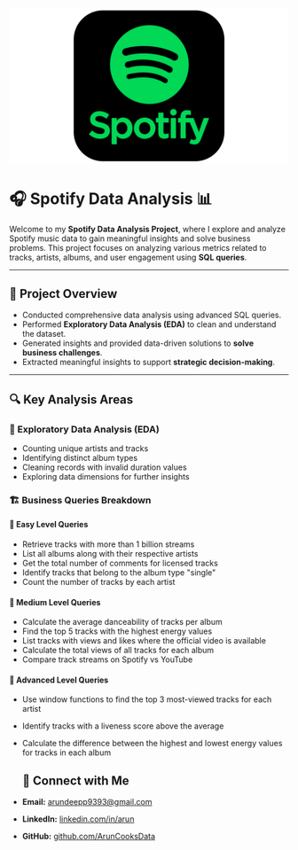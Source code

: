 ![Spotify Logo](./Spotifyimg.png)


# 🎧 Spotify Data Analysis 📊

Welcome to my **Spotify Data Analysis Project**, where I explore and analyze Spotify music data to gain meaningful insights and solve business problems. This project focuses on analyzing various metrics related to tracks, artists, albums, and user engagement using **SQL queries**.

---

## 📝 Project Overview

- Conducted comprehensive data analysis using advanced SQL queries.
- Performed **Exploratory Data Analysis (EDA)** to clean and understand the dataset.
- Generated insights and provided data-driven solutions to **solve business challenges**.
- Extracted meaningful insights to support **strategic decision-making**.

---

## 🔍 Key Analysis Areas

### 🧪 Exploratory Data Analysis (EDA)
- Counting unique artists and tracks
- Identifying distinct album types
- Cleaning records with invalid duration values
- Exploring data dimensions for further insights

### 🏗️ Business Queries Breakdown

#### 🔹 **Easy Level Queries**
- Retrieve tracks with more than 1 billion streams  
- List all albums along with their respective artists  
- Get the total number of comments for licensed tracks  
- Identify tracks that belong to the album type "single"  
- Count the number of tracks by each artist  

#### 🔸 **Medium Level Queries**
- Calculate the average danceability of tracks per album  
- Find the top 5 tracks with the highest energy values  
- List tracks with views and likes where the official video is available  
- Calculate the total views of all tracks for each album  
- Compare track streams on Spotify vs YouTube  

#### 🔺 **Advanced Level Queries**
- Use window functions to find the top 3 most-viewed tracks for each artist  
- Identify tracks with a liveness score above the average  
- Calculate the difference between the highest and lowest energy values for tracks in each album

  ## 📧 Connect with Me

- **Email:** [arundeepp9393@gmail.com](mailto:arundeepp9393@gmail.com) 
- **LinkedIn:** [linkedin.com/in/arun](https://www.linkedin.com/in/arun)  
- **GitHub:** [github.com/ArunCooksData](https://github.com/ArunCooksData)  
